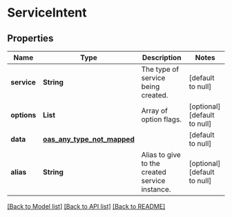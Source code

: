 # ServiceIntent
## Properties

| Name | Type | Description | Notes |
|------------ | ------------- | ------------- | -------------|
| **service** | **String** | The type of service being created. | [default to null] |
| **options** | **List** | Array of option flags. | [optional] [default to null] |
| **data** | [**oas_any_type_not_mapped**](.md) |  | [default to null] |
| **alias** | **String** | Alias to give to the created service instance. | [optional] [default to null] |

[[Back to Model list]](../README.md#documentation-for-models) [[Back to API list]](../README.md#documentation-for-api-endpoints) [[Back to README]](../README.md)


